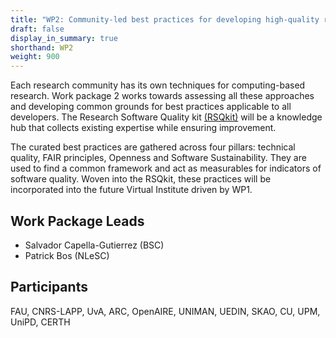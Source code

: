 ```yaml
---
title: "WP2: Community-led best practices for developing high-quality research software"
draft: false
display_in_summary: true
shorthand: WP2
weight: 900
---
```

Each research community has its own techniques for computing-based research. Work package 2 works towards assessing all these approaches and developing common grounds for best practices applicable to all developers. The Research Software Quality kit [(RSQkit)](/services/rsqkit/) will be a knowledge hub that collects existing expertise while ensuring improvement.

The curated best practices are gathered across four pillars: technical quality, FAIR principles, Openness and Software Sustainability. They are used to find a common framework and act as measurables for indicators of software quality. Woven into the RSQkit, these practices will be incorporated into the future Virtual Institute driven by WP1.

## Work Package Leads

- Salvador Capella-Gutierrez (BSC)
- Patrick Bos (NLeSC)

## Participants

FAU, CNRS-LAPP, UvA, ARC, OpenAIRE, UNIMAN, UEDIN, SKAO, CU, UPM, UniPD, CERTH
